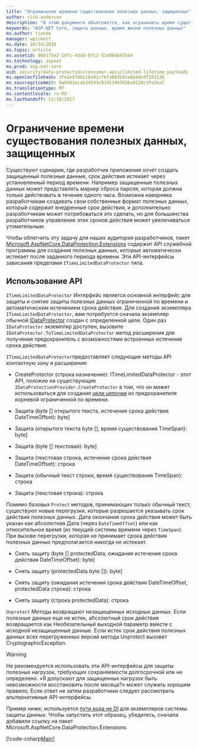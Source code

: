 ```yaml
---
title: "Ограничение времени существования полезных данных, защищенных"
author: rick-anderson
description: "В этом документе объясняется, как ограничить время существования защищенных полезных данных с помощью интерфейсов API защиты данных ASP.NET Core."
keywords: "ASP.NET Core, защиты данных, время жизни полезных данных"
ms.author: riande
manager: wpickett
ms.date: 10/14/2016
ms.topic: article
ms.assetid: 000175e2-10fc-43dd-bfc2-51e004b97b44
ms.technology: aspnet
ms.prod: asp.net-core
uid: security/data-protection/consumer-apis/limited-lifetime-payloads
ms.openlocfilehash: 3fe2e97db118a92cf6fa003b9ce8a9dedf253136
ms.sourcegitcommit: 9a9483aceb34591c97451997036a9120c3fe2baf
ms.translationtype: MT
ms.contentlocale: ru-RU
ms.lasthandoff: 11/10/2017
---
```

# <a name="limiting-the-lifetime-of-protected-payloads"></a>Ограничение времени существования полезных данных, защищенных

Существуют сценарии, где разработчик приложения хочет создать защищенный полезные данные, срок действия истекает через установленный период времени. Например защищенные полезных данных может представлять маркер сброса пароля, которая должна только действовать в течение одного часа. Возможна наверняка разработчикам создавать свои собственные формат полезных данных, который содержит внедренные срок действия, и дополнительно разработчикам может потребоваться это сделать, но для большинства разработчиков управление этих сроков действия может увеличиваться утомительным.

Чтобы облегчить эту задачу для наших аудитория разработчиков, пакет [Microsoft.AspNetCore.DataProtection.Extensions](https://www.nuget.org/packages/Microsoft.AspNetCore.DataProtection.Extensions/) содержит API служебной программы для создания полезных данных, которые автоматически истекает после заданного периода времени. Эти API-интерфейсы зависания пределами `ITimeLimitedDataProtector` типа.

## <a name="api-usage"></a>Использование API

`ITimeLimitedDataProtector` Интерфейс является основной интерфейс для защиты и снятие защиты полезных данных ограниченной по времени и автоматическим истечением срока действия. Для создания экземпляра `ITimeLimitedDataProtector`, вам потребуется сначала экземпляр обычной [IDataProtector](overview.md) создан с определенной цели. Один раз `IDataProtector` экземпляр доступен, вызовите `IDataProtector.ToTimeLimitedDataProtector` метод расширения для получения предохранитель с возможностями встроенных истечение срока действия.

`ITimeLimitedDataProtector`предоставляет следующие методы API контактную зону и расширения:

* CreateProtector (строка назначение): ITimeLimitedDataProtector - этот API, похожие на существующие `IDataProtectionProvider.CreateProtector` в том, что он может использоваться для создания [цели цепочки](purpose-strings.md) из предохранителя корневой ограниченной по времени.

* Защита (byte [] открытого текста, истечение срока действия DateTimeOffset): byte]

* Защита (открытого текста byte [], время существования TimeSpan): byte]

* Защита (byte [] текстовая): byte]

* Защита (текстовая строка, истечение срока действия DateTimeOffset): строка

* Защита (обычный текст строки, время существования TimeSpan): строка

* Защита (текстовая строка): строка

Помимо базовых `Protect` методов, принимающих только обычный текст, существуют новые перегрузки, которые разрешается указывать срок действия полезных данных. Дата окончания срока действия может быть указан как абсолютная Дата (через `DateTimeOffset`) или как относительное время (из текущей системы времени через `TimeSpan`). При вызове перегрузки, которая не принимает срока действия полезных данных предполагается никогда не истекает.

* Снять защиту (byte [] protectedData, ожидания истечения срока действия DateTimeOffset): byte]

* Снять защиту (protectedData byte []): byte]

* Снять защиту (ожидания истечения срока действия DateTimeOffset, protectedData строка): строка

* Снять защиту (строка protectedData): строка

`Unprotect` Методы возвращают незащищенных исходных данных. Если полезные данные еще не истек, абсолютный срок действия возвращается как Необязательный выходной параметр вместе с исходной незащищенные данные. Если истек срок действия полезных данных всех перегруженных версий метода Unprotect вызовет CryptographicException.

>[!WARNING]
> Не рекомендуется использовать эти API-интерфейсы для защиты полезных нагрузок, требующих сохраняемости долгосрочной или не определено. «Я допускают для защищенных нагрузок быть невозможности восстановить после месяца?» может служить хорошим правило; Если ответ не затем разработчики следует рассмотреть альтернативные API-интерфейсы.

Пример ниже, используется [пути кода не DI](../configuration/non-di-scenarios.md) для экземпляров системы защиты данных. Чтобы запустить этот образец, убедитесь, сначала добавили ссылку на пакет Microsoft.AspNetCore.DataProtection.Extensions.

[!code-csharp[Main](limited-lifetime-payloads/samples/limitedlifetimepayloads.cs)]
